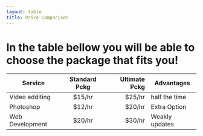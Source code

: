 ```yaml
---
layout: table
title: Price Comparison
---
```

<h1> In the table bellow you will be able to choose the package that fits you!</h1>

| Service        | Standard Pckg | Ultimate Pckg  | Advantages   |
| -------------  |:-------------:| --------------:|--------------|
| Video edditing | $15/hr        |   $25/hr       |half the time |
| Photoshop      | $12/hr        |   $20/hr       |Extra Option  |
| Web Development| $20/hr        |   $30/hr       |Weakly updates|
 
